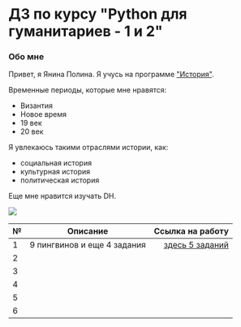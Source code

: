 # ДЗ по курсу "Python для гуманитариев - 1 и 2"
### Обо мне
Привет, я Янина Полина. Я учусь на программе ["История"](https://www.hse.ru/ba/hist "это ссылка на страницу моей ОП"). 

Временные периоды, которые мне нравятся:
+ Византия
+ Новое время
+ 19 век
+ 20 век

Я увлекаюсь такими отраслями истории, как:
+ социальная история
+ культурная история
+ политическая история

Еще мне нравится изучать DH.

![](https://sun1-9.userapi.com/c543103/v543103234/42e9e/QvwaxI6T-40.jpg)

№|Описание|Ссылка на работу
---|:---:|---:
1|9 пингвинов и еще 4 задания| [здесь 5 заданий](python-dh-hw/HW1.ipynb)
2||
3||
4||
5||
6||
